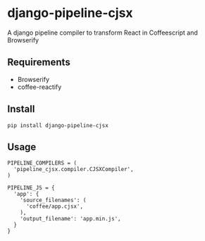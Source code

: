 # django-pipeline-cjsx
A django pipeline compiler to transform React in Coffeescript and Browserify

## Requirements
- Browserify
- coffee-reactify

## Install
```
pip install django-pipeline-cjsx
```

## Usage
```
PIPELINE_COMPILERS = (
  'pipeline_cjsx.compiler.CJSXCompiler',
)

PIPELINE_JS = {
  'app': {
    'source_filenames': (
      'coffee/app.cjsx',
    ),
    'output_filename': 'app.min.js',
  }
}
```

